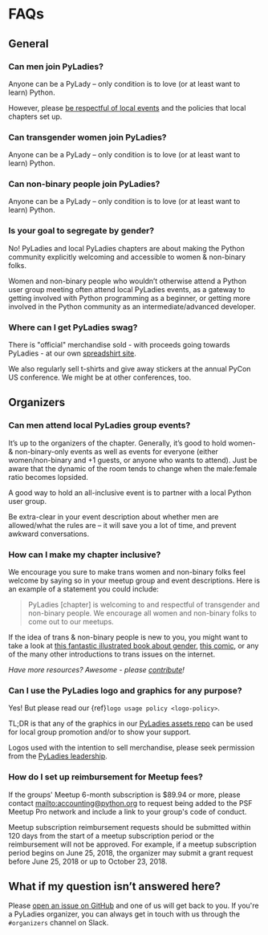 # FAQs

## General

### Can men join PyLadies?

Anyone can be a PyLady – only condition is to love (or at least want to learn) Python.

However, please [be respectful of local events](#can-men-attend-local-pyladies-group-events) and the policies that local chapters set up.

### Can transgender women join PyLadies?

Anyone can be a PyLady – only condition is to love (or at least want to learn) Python.

### Can non-binary people join PyLadies?

Anyone can be a PyLady – only condition is to love (or at least want to learn) Python.

### Is your goal to segregate by gender?

No! PyLadies and local PyLadies chapters are about making the Python community explicitly welcoming and accessible to women & non-binary folks.

Women and non-binary people who wouldn’t otherwise attend a Python user group meeting often attend local PyLadies events, as a gateway to getting involved with Python programming as a beginner, or getting more involved in the Python community as an intermediate/advanced developer.

### Where can I get PyLadies swag?
There is "official" merchandise sold - with proceeds going towards PyLadies - at our own [spreadshirt site].

We also regularly sell t-shirts and give away stickers at the annual PyCon US conference. We might be at other conferences, too.

## Organizers

### Can men attend local PyLadies group events?

It’s up to the organizers of the chapter. Generally, it’s good to hold women- & non-binary-only events as well as events for everyone (either women/non-binary and +1 guests, or anyone who wants to attend).
Just be aware that the dynamic of the room tends to change when the male:female ratio becomes lopsided.

A good way to hold an all-inclusive event is to partner with a local Python user group.

Be extra-clear in your event description about whether men are allowed/what the rules are – it will save you a lot of time, and prevent awkward conversations.

### How can I make my chapter inclusive?

We encourage you sure to make trans women and non-binary folks feel welcome by saying so in your meetup group and event descriptions. 
Here is an example of a statement you could include:

> PyLadies \[chapter\] is welcoming to and respectful of transgender and non-binary people. We
> encourage all women and non-binary folks to come out to our meetups.

If the idea of trans & non-binary people is new to you, you might want to take a look at [this fantastic illustrated book about gender](http://www.thegenderbook.com), [this comic](http://www.roostertailscomic.com/?p=1495), or any of the many other introductions to trans issues on the internet.

_Have more resources? Awesome - please [contribute]!_

### Can I use the PyLadies logo and graphics for any purpose?

Yes! But please read our {ref}`logo usage policy <logo-policy>`.

TL;DR is that any of the graphics in our [PyLadies assets repo] can be used for local group promotion and/or to show your support.

Logos used with the intention to sell merchandise, please seek permission from the [PyLadies leadership].

### How do I set up reimbursement for Meetup fees?

If the groups' Meetup 6-month subscription is \$89.94 or more, please contact <mailto:accounting@python.org>
to request being added to the PSF Meetup Pro network and include a link to your group's code of conduct.

Meetup subscription reimbursement requests should be submitted within 120 days
from the start of a meetup subscription period or the reimbursement will not be approved.
For example, if a meetup subscription period begins on June 25, 2018,
the organizer may submit a grant request before June 25, 2018 or up to October 23, 2018.

## What if my question isn’t answered here?

Please [open an issue on GitHub](https://github.com/pyladies/info/issues)
and one of us will get back to you. If you're a PyLadies organizer, you can
always get in touch with us through the `#organizers` channel on Slack.


[contribute]: https://github.com/pyladies/pyladies-kit/edit/master/docs/faqs.md
[pyladies assets repo]: https://github.com/pyladies/pyladies-kit
[pyladies leadership]: mailto:info@pyladies.com
[spreadshirt site]: https://shop.spreadshirt.com/pyladies/
